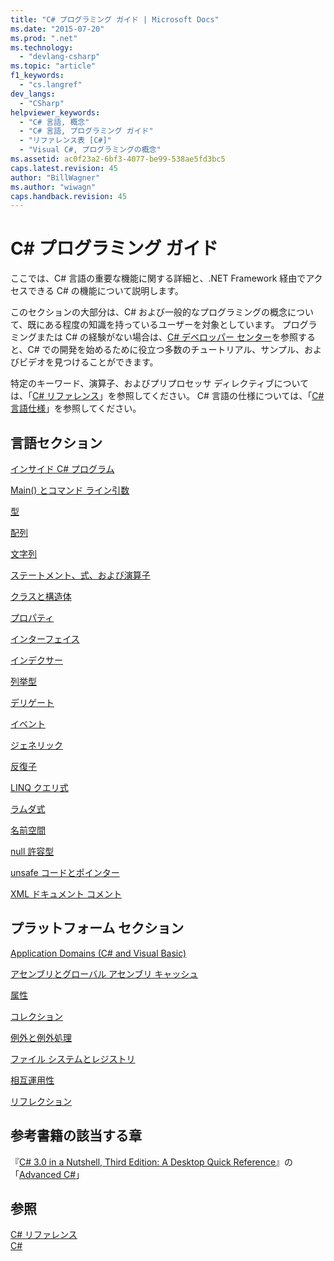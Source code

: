 ```yaml
---
title: "C# プログラミング ガイド | Microsoft Docs"
ms.date: "2015-07-20"
ms.prod: ".net"
ms.technology: 
  - "devlang-csharp"
ms.topic: "article"
f1_keywords: 
  - "cs.langref"
dev_langs: 
  - "CSharp"
helpviewer_keywords: 
  - "C# 言語, 概念"
  - "C# 言語, プログラミング ガイド"
  - "リファレンス表 [C#]"
  - "Visual C#, プログラミングの概念"
ms.assetid: ac0f23a2-6bf3-4077-be99-538ae5fd3bc5
caps.latest.revision: 45
author: "BillWagner"
ms.author: "wiwagn"
caps.handback.revision: 45
---
```

# C# プログラミング ガイド
ここでは、C\# 言語の重要な機能に関する詳細と、.NET Framework 経由でアクセスできる C\# の機能について説明します。  
  
 このセクションの大部分は、C\# および一般的なプログラミングの概念について、既にある程度の知識を持っているユーザーを対象としています。  プログラミングまたは C\# の経験がない場合は、[C\# デベロッパー センター](http://go.microsoft.com/fwlink/?linkid=95125)を参照すると、C\# での開発を始めるために役立つ多数のチュートリアル、サンプル、およびビデオを見つけることができます。  
  
 特定のキーワード、演算子、およびプリプロセッサ ディレクティブについては、「[C\# リファレンス](../../csharp/language-reference/index.md)」を参照してください。  C\# 言語の仕様については、「[C\# 言語仕様](../../csharp/language-reference/language-specification.md)」を参照してください。  
  
## 言語セクション  
 [インサイド C\# プログラム](../../csharp/programming-guide/inside-a-program/index.md)  
  
 [Main\(\) とコマンド ライン引数](../../csharp/programming-guide/main-and-command-args/main-and-command-line-arguments.md)  
  
 [型](../../csharp/programming-guide/types/index.md)  
  
 [配列](../../csharp/programming-guide/arrays/index.md)  
  
 [文字列](../../csharp/programming-guide/strings/index.md)  
  
 [ステートメント、式、および演算子](../../csharp/programming-guide/statements-expressions-operators/index.md)  
  
 [クラスと構造体](../../csharp/programming-guide/classes-and-structs/index.md)  
  
 [プロパティ](../../csharp/programming-guide/classes-and-structs/properties.md)  
  
 [インターフェイス](../../csharp/programming-guide/interfaces/index.md)  
  
 [インデクサー](../../csharp/programming-guide/indexers/index.md)  
  
 [列挙型](../../csharp/programming-guide/enumeration-types.md)  
  
 [デリゲート](../../csharp/programming-guide/delegates/index.md)  
  
 [イベント](../../csharp/programming-guide/events/index.md)  
  
 [ジェネリック](../../csharp/programming-guide/generics/index.md)  
  
 [反復子](../Topic/Iterators%20\(C%23%20and%20Visual%20Basic\).md)  
  
 [LINQ クエリ式](../../csharp/programming-guide/linq-query-expressions/index.md)  
  
 [ラムダ式](../../csharp/programming-guide/statements-expressions-operators/lambda-expressions.md)  
  
 [名前空間](../../csharp/programming-guide/namespaces/index.md)  
  
 [null 許容型](../../csharp/programming-guide/nullable-types/index.md)  
  
 [unsafe コードとポインター](../../csharp/programming-guide/unsafe-code-pointers/index.md)  
  
 [XML ドキュメント コメント](../../csharp/programming-guide/xmldoc/xml-documentation-comments.md)  
  
## プラットフォーム セクション  
 [Application Domains \(C\# and Visual Basic\)](http://msdn.microsoft.com/ja-jp/1bc2939a-79db-4a4a-a677-4a2ce6de2b1e)  
  
 [アセンブリとグローバル アセンブリ キャッシュ](../Topic/Assemblies%20and%20the%20Global%20Assembly%20Cache%20\(C%23%20and%20Visual%20Basic\).md)  
  
 [属性](../Topic/Attributes%20\(C%23%20and%20Visual%20Basic\).md)  
  
 [コレクション](../Topic/Collections%20\(C%23%20and%20Visual%20Basic\).md)  
  
 [例外と例外処理](../../csharp/programming-guide/exceptions/exceptions-and-exception-handling.md)  
  
 [ファイル システムとレジストリ](../../csharp/programming-guide/file-system/file-system-and-the-registry.md)  
  
 [相互運用性](../../csharp/programming-guide/interop/interoperability.md)  
  
 [リフレクション](../Topic/Reflection%20\(C%23%20and%20Visual%20Basic\).md)  
  
## 参考書籍の該当する章  
 『[C\# 3.0 in a Nutshell, Third Edition: A Desktop Quick Reference](http://go.microsoft.com/fwlink/?LinkId=195406)』の「[Advanced C\#](http://go.microsoft.com/fwlink/?LinkId=195407)」  
  
## 参照  
 [C\# リファレンス](../../csharp/language-reference/index.md)   
 [C\#](../../csharp/csharp.md)